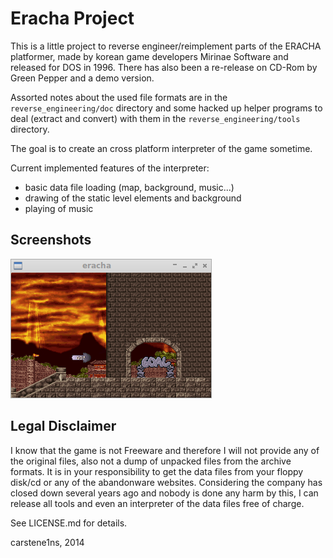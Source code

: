 Eracha Project
==============

This is a little project to reverse engineer/reimplement parts of the ERACHA
platformer, made by korean game developers Mirinae Software and released for
DOS in 1996. There has also been a re-release on CD-Rom by Green Pepper and a
demo version.

Assorted notes about the used file formats are in the `reverse_engineering/doc`
directory and some hacked up helper programs to deal (extract and convert) with
them in the `reverse_engineering/tools` directory.

The goal is to create an cross platform interpreter of the game sometime.

Current implemented features of the interpreter:

 * basic data file loading (map, background, music...)
 * drawing of the static level elements and background
 * playing of music

Screenshots
-----------

![alpha_version](assets/screenshots/alpha.png)

Legal Disclaimer
----------------

I know that the game is not Freeware and therefore I will not provide any
of the original files, also not a dump of unpacked files from the archive
formats.
It is in your responsibility to get the data files from your floppy disk/cd or
any of the abandonware websites.
Considering the company has closed down several years ago and nobody is done
any harm by this, I can release all tools and even an interpreter of the
data files free of charge.

See LICENSE.md for details.

carstene1ns, 2014
